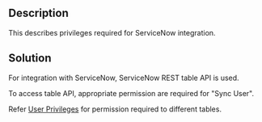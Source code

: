 ## Description

This describes privileges required for ServiceNow integration.

## Solution

For integration with ServiceNow, ServiceNow REST table API is used.

To access table API, appropriate permission are required for "Sync User".

Refer [User Privileges](../../../../connectors/servicenow.md#user-privileges) for permission required to different tables.


